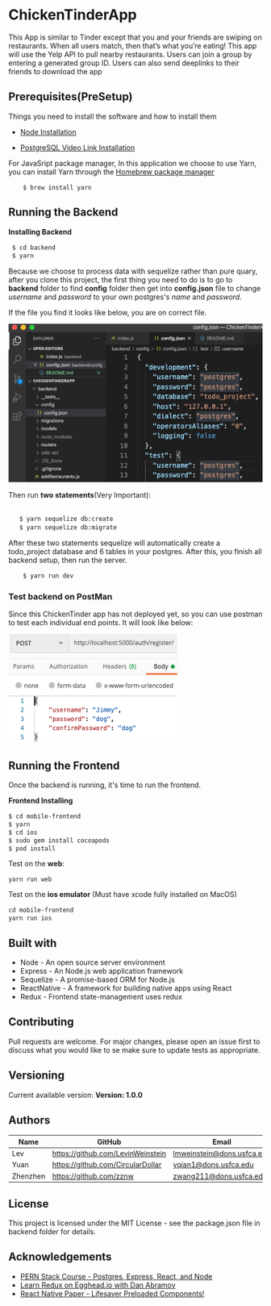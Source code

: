 # ChickenTinderApp

This App is similar to Tinder except that you and your friends are swiping on restaurants. When all users match, then that’s what you’re eating! This app will use the Yelp API to pull nearby restaurants. Users can join a group by entering a generated group ID. Users can also send deeplinks to their friends to download the app

## Prerequisites(PreSetup)

Things you need to install the software and how to install them

- [Node Installation](https://nodejs.org/en/)

* [PostgreSQL Video Link Installation](https://www.youtube.com/watch?v=fZQI7nBu32M)

For JavaSript package manager, In this application we choose to use Yarn, you can install Yarn through the [Homebrew package manager](https://brew.sh/)

```
    $ brew install yarn
```

## Running the Backend

**Installing Backend**

```bash
 $ cd backend
 $ yarn
```

Because we choose to process data with sequelize rather than pure quary, after you clone this project, the first thing you need to do is to go to **backend** folder to find **config** folder then get into **config.json** file to change _username_ and _password_ to your own postgres's _name_ and _password_.

If the file you find it looks like below, you are on correct file.

![development](development.png)

Then run **two statements**(Very Important):

```bash

   $ yarn sequelize db:create
   $ yarn sequelize db:migrate

```

After these two statements sequelize will automatically create a todo_project database and 6 tables in your postgres. After this, you finish all backend setup, then run the server.

```bash
    $ yarn run dev
```

### Test backend on PostMan

Since this ChickenTinder app has not deployed yet, so you can use postman to test each individual end points.
It will look like below:

![postman](postman.png)

## Running the Frontend

Once the backend is running, it's time to run the frontend.

**Frontend Installing**

```
$ cd mobile-frontend
$ yarn
$ cd ios
$ sudo gem install cocoapods
$ pod install

```

Test on the **web**:

```
yarn run web
```

Test on the **ios emulator** (Must have xcode fully installed on MacOS)

```
cd mobile-frontend
yarn run ios
```

## Built with

- Node - An open source server environment
- Express - An Node.js web application framework
- Sequelize - A promise-based ORM for Node.js
- ReactNative - A framework for building native apps using React
- Redux - Frontend state-management uses redux

## Contributing

Pull requests are welcome. For major changes, please open an issue first to discuss what you would like to se make sure to update tests as appropriate.

## Versioning

Current available version: **Version: 1.0.0**

## Authors

| Name     | GitHub                            | Email                      |
| -------- | --------------------------------- | -------------------------- |
| Lev      | https://github.com/LevinWeinstein | lmweinstein@dons.usfca.edu |
| Yuan     | https://github.com/CircularDollar | yqian1@dons.usfca.edu      |
| Zhenzhen | https://github.com/zznw           | zwang211@dons.usfca.edu    |

## License

This project is licensed under the MIT License - see the package.json file in backend folder for details.
 
## Acknowledgements

- [PERN Stack Course - Postgres, Express, React, and Node](https://www.youtube.com/watch?v=ldYcgPKEZC8&t=193s)
- [Learn Redux on Egghead.io with Dan Abramov](https://egghead.io/courses/getting-started-with-redux)
- [React Native Paper - Lifesaver Preloaded Components!](https://callstack.github.io/react-native-paper/)
